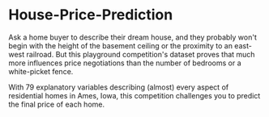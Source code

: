 # House-Price-Prediction


Ask a home buyer to describe their dream house, and they probably won't begin with the height of the basement ceiling
or the proximity to an east-west railroad.
But this playground competition's dataset proves that much more influences price negotiations than the number 
of bedrooms or a white-picket fence.

With 79 explanatory variables describing (almost) every aspect of residential homes in Ames, Iowa, 
this competition challenges you to predict the final price of each home.
